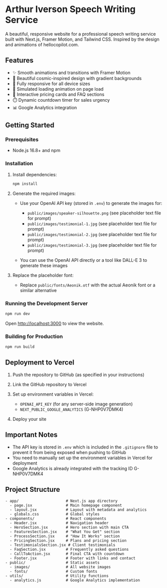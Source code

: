 # Arthur Iverson Speech Writing Service

A beautiful, responsive website for a professional speech writing service built with Next.js, Framer Motion, and Tailwind CSS. Inspired by the design and animations of hellocopilot.com.

## Features

- ✨ Smooth animations and transitions with Framer Motion
- 🎨 Beautiful cosmic-inspired design with gradient backgrounds
- 📱 Fully responsive for all device sizes
- 🔄 Simulated loading animation on page load
- 🌟 Interactive pricing cards and FAQ sections
- ⏱️ Dynamic countdown timer for sales urgency
- 📊 Google Analytics integration

## Getting Started

### Prerequisites

- Node.js 16.8+ and npm

### Installation

1. Install dependencies:
   ```bash
   npm install
   ```

2. Generate the required images:
   - Use your OpenAI API key (stored in `.env`) to generate the images for:
     - `public/images/speaker-silhouette.png` (see placeholder text file for prompt)
     - `public/images/testimonial-1.jpg` (see placeholder text file for prompt)
     - `public/images/testimonial-2.jpg` (see placeholder text file for prompt)
     - `public/images/testimonial-3.jpg` (see placeholder text file for prompt)
   
   - You can use the OpenAI API directly or a tool like DALL-E 3 to generate these images

3. Replace the placeholder font:
   - Replace `public/fonts/Aeonik.otf` with the actual Aeonik font or a similar alternative

### Running the Development Server

```bash
npm run dev
```

Open [http://localhost:3000](http://localhost:3000) to view the website.

### Building for Production

```bash
npm run build
```

## Deployment to Vercel

1. Push the repository to GitHub (as specified in your instructions)
2. Link the GitHub repository to Vercel
3. Set up environment variables in Vercel:
   - `OPENAI_API_KEY` (for any server-side image generation)
   - `NEXT_PUBLIC_GOOGLE_ANALYTICS` (G-NHP0V7DMK4)

4. Deploy your site

## Important Notes

- The API key is stored in `.env` which is included in the `.gitignore` file to prevent it from being exposed when pushing to GitHub
- You need to manually set up the environment variables in Vercel for deployment
- Google Analytics is already integrated with the tracking ID G-NHP0V7DMK4

## Project Structure

```
- app/                     # Next.js app directory
  - page.jsx               # Main homepage component
  - layout.jsx             # Layout with metadata and analytics
  - globals.css            # Global styles
- components/              # React components
  - Header.jsx             # Navigation header
  - HeroSection.jsx        # Hero section with main CTA
  - FeaturesSection.jsx    # "What You Get" section
  - ProcessSection.jsx     # "How It Works" section
  - PricingSection.jsx     # Plans and pricing section
  - TestimonialsSection.jsx # Client testimonials
  - FaqSection.jsx         # Frequently asked questions
  - CallToAction.jsx       # Final CTA with countdown
  - Footer.jsx             # Footer with links and contact
- public/                  # Static assets
  - images/                # All website images
  - fonts/                 # Custom fonts
- utils/                   # Utility functions
  - analytics.js           # Google Analytics implementation